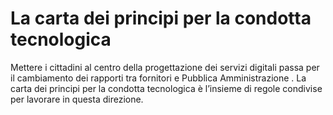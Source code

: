 La carta dei principi per la condotta tecnologica
=================================================

Mettere i cittadini al centro della progettazione dei servizi digitali passa
per il cambiamento dei rapporti tra fornitori e Pubblica Amministrazione . La
carta dei principi per la condotta tecnologica è l’insieme di regole condivise per lavorare in
questa direzione.

